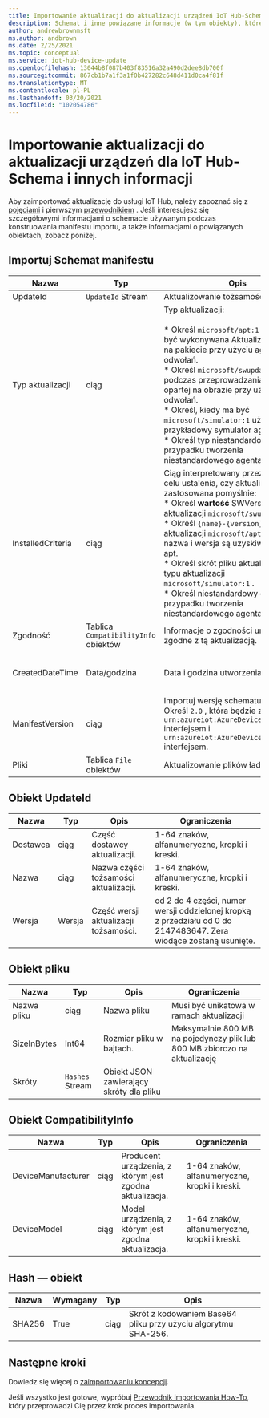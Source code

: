 ```yaml
---
title: Importowanie aktualizacji do aktualizacji urządzeń IoT Hub-Schema i innych informacji | Microsoft Docs
description: Schemat i inne powiązane informacje (w tym obiekty), które są używane podczas importowania aktualizacji do usługi IoT Hub.
author: andrewbrownmsft
ms.author: andbrown
ms.date: 2/25/2021
ms.topic: conceptual
ms.service: iot-hub-device-update
ms.openlocfilehash: 13044b8f087b403f83516a32a490d2dee8db700f
ms.sourcegitcommit: 867cb1b7a1f3a1f0b427282c648d411d0ca4f81f
ms.translationtype: MT
ms.contentlocale: pl-PL
ms.lasthandoff: 03/20/2021
ms.locfileid: "102054786"
---
```

# <a name="importing-updates-into-device-update-for-iot-hub---schema-and-other-information"></a>Importowanie aktualizacji do aktualizacji urządzeń dla IoT Hub-Schema i innych informacji
Aby zaimportować aktualizację do usługi IoT Hub, należy zapoznać się z [pojęciami](import-concepts.md) i pierwszym [przewodnikiem](import-update.md) . Jeśli interesujesz się szczegółowymi informacjami o schemacie używanym podczas konstruowania manifestu importu, a także informacjami o powiązanych obiektach, zobacz poniżej.

## <a name="import-manifest-schema"></a>Importuj Schemat manifestu

| Nazwa | Typ | Opis | Ograniczenia |
| --------- | --------- | --------- | --------- |
| UpdateId | `UpdateId` Stream | Aktualizowanie tożsamości. |
| Typ aktualizacji | ciąg | Typ aktualizacji: <br/><br/> * Określ `microsoft/apt:1` , kiedy ma być wykonywana Aktualizacja oparta na pakiecie przy użyciu agenta odwołań.<br/> * Określ `microsoft/swupdate:1` podczas przeprowadzania aktualizacji opartej na obrazie przy użyciu agenta odwołań.<br/> * Określ, kiedy ma być `microsoft/simulator:1` używany przykładowy symulator agentów.<br/> * Określ typ niestandardowy w przypadku tworzenia niestandardowego agenta. | Format: <br/> `{provider}/{type}:{typeVersion}`<br/><br/> Łącznie z 32 znaków |
| InstalledCriteria | ciąg | Ciąg interpretowany przez agenta w celu ustalenia, czy aktualizacja została zastosowana pomyślnie:  <br/> * Określ **wartość** SWVersion dla typu aktualizacji `microsoft/swupdate:1` .<br/> * Określ `{name}-{version}` dla typu aktualizacji `microsoft/apt:1` , która nazwa i wersja są uzyskiwane z pliku apt.<br/> * Określ skrót pliku aktualizacji dla typu aktualizacji `microsoft/simulator:1` .<br/> * Określ niestandardowy ciąg w przypadku tworzenia niestandardowego agenta.<br/> | Maksymalnie 64 znaków |
| Zgodność | Tablica `CompatibilityInfo` obiektów | Informacje o zgodności urządzenia zgodne z tą aktualizacją. | Maksymalnie 10 elementów |
| CreatedDateTime | Data/godzina | Data i godzina utworzenia aktualizacji. | Rozdzielany format daty i godziny ISO 8601, w formacie UTC |
| ManifestVersion | ciąg | Importuj wersję schematu manifestu. Określ `2.0` , która będzie zgodna z `urn:azureiot:AzureDeviceUpdateCore:1` interfejsem i `urn:azureiot:AzureDeviceUpdateCore:4` interfejsem. | Musi być `2.0` |
| Pliki | Tablica `File` obiektów | Aktualizowanie plików ładunku | Maksymalnie 5 plików |

## <a name="updateid-object"></a>Obiekt UpdateId

| Nazwa | Typ | Opis | Ograniczenia |
| --------- | --------- | --------- | --------- |
| Dostawca | ciąg | Część dostawcy aktualizacji. | 1-64 znaków, alfanumeryczne, kropki i kreski. |
| Nazwa | ciąg | Nazwa części tożsamości aktualizacji. | 1-64 znaków, alfanumeryczne, kropki i kreski. |
| Wersja | Wersja | Część wersji aktualizacji tożsamości. | od 2 do 4 części, numer wersji oddzielonej kropką z przedziału od 0 do 2147483647. Zera wiodące zostaną usunięte. |

## <a name="file-object"></a>Obiekt pliku

| Nazwa | Typ | Opis | Ograniczenia |
| --------- | --------- | --------- | --------- |
| Nazwa pliku | ciąg | Nazwa pliku | Musi być unikatowa w ramach aktualizacji |
| SizeInBytes | Int64 | Rozmiar pliku w bajtach. | Maksymalnie 800 MB na pojedynczy plik lub 800 MB zbiorczo na aktualizację |
| Skróty | `Hashes` Stream | Obiekt JSON zawierający skróty dla pliku |

## <a name="compatibilityinfo-object"></a>Obiekt CompatibilityInfo

| Nazwa | Typ | Opis | Ograniczenia |
| --- | --- | --- | --- |
| DeviceManufacturer | ciąg | Producent urządzenia, z którym jest zgodna aktualizacja. | 1-64 znaków, alfanumeryczne, kropki i kreski. |
| DeviceModel | ciąg | Model urządzenia, z którym jest zgodna aktualizacja. | 1-64 znaków, alfanumeryczne, kropki i kreski. |

## <a name="hashes-object"></a>Hash — obiekt

| Nazwa | Wymagany | Typ | Opis |
| --------- | --------- | --------- | --------- |
| SHA256 | True | ciąg | Skrót z kodowaniem Base64 pliku przy użyciu algorytmu SHA-256. |

## <a name="next-steps"></a>Następne kroki

Dowiedz się więcej o [zaimportowaniu koncepcji](./import-concepts.md).

Jeśli wszystko jest gotowe, wypróbuj [Przewodnik importowania How-To](./import-update.md), który przeprowadzi Cię przez krok proces importowania.
